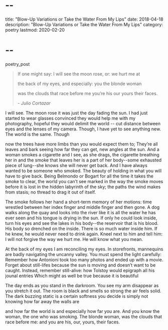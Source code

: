 # --
title: "Blow-Up Variations or Take the Water From My Lips"
date: 2018-04-18
description: "Blow-Up Variations or Take the Water From My Lips"
category: poetry
lastmod: 2020-02-20
# --

poetry_post
<blockquote class="epigraph">
  <p>If one might say: I will see the moon rose, or: we hurt me at</p>
  <p>the back of my eyes, and especially: you the blonde woman</p>
  <p>was the clouds that race before me you’re his our yours their faces.</p>
  <cite>- Julio Cortazar</cite>
</blockquote>
I will see. The moon rose it was just the day fading the sun.
I had just started to wear glasses convinced they would help me
with my photography, hopeful they would delimit the world --
cut distance between eyes and the lenses of my camera.
Though, I have yet to see anything new. The world is the same. Though

now the trees have more limbs than you would expect them to; They’re all
leaves and bark seeing how far they can get, new angles at the sun.
And a woman smokes a cigarette and I see, as she drags,
the cigarette breathing her in and the smoke that leaves her
is a part of her body--some exhausted piece of lung--she knows
she will never get back. And I have always wanted to be someone
who smoked. The beauty of holding in what you will have
to give back. Being Belmondo or Bogart for all the time it takes
the smoke to clear, the world you can’t see marked in the way
the smoke moves before it is lost in the hidden labyrinth of the sky;
the paths the wind makes from stasis; no thread to drag it out of itself.

The smoke follows her hand a short-term memory of her motions: time
wrestled between her index finger and middle finger and then gone.
A dog walks along the quay and looks into the river
like it is all the water he has ever seen and his tongue is drying
in the sun. If only he could look inside, turn his eyes and see the
lakes in his body--the reservoir that is his blood. His body so drenched
on the inside. There is so much water inside him. If he knew,
he would never need to drink again. Kneel next to him and tell him:
I will not forgive the way we hurt me. He will know what you mean.

At the back of my eyes I am reconciling my eyes.
In storefronts, mannequins are badly navigating the uncanny valley.
You must spend the light carefully: Remember how Antonioni took too many photos
and ended up with a movie.
Forget about still-lifes because the sun is moving and doesn’t want to be caught.
Instead, remember still-alive: how Tolstoy would epigraph all his jounal entries
Which might as well be true because it is beautiful

The day ends as you stand in the darkroom. You see my arm disappear
as you stretch it out. The room is black and smells so strong
the air feels solid. The dark buzzing static is a certain softness
you decide is simply not knowing how far away the walls are

and how far the world is and especially how far you are. And you know
the woman, the one who was smoking. The blonde woman, was the clouds
that race before me: and you are his, our, yours, their faces.
